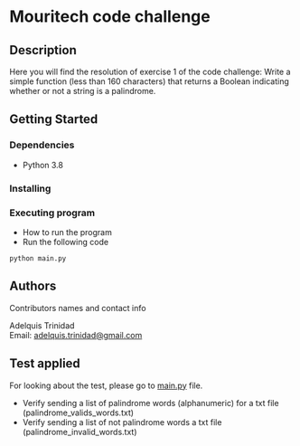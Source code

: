 # Mouritech code challenge


## Description

Here you will find the resolution of exercise 1 of the code challenge:
Write a simple function (less than 160 characters) that returns a Boolean indicating whether or not a string is a palindrome.

## Getting Started

### Dependencies

* Python 3.8


### Installing


### Executing program

* How to run the program
* Run the following code
```
python main.py
```

## Authors

Contributors names and contact info

Adelquis Trinidad  
Email: adelquis.trinidad@gmail.com

## Test applied

For looking about the test, please go to [main.py](main.py) file.

* Verify sending a list of palindrome words (alphanumeric) for a txt file (palindrome_valids_words.txt)
* Verify sending a list of not palindrome words a txt file (palindrome_invalid_words.txt)